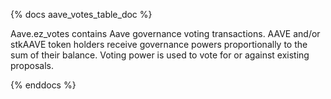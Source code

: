 {% docs aave_votes_table_doc %}

Aave.ez_votes contains Aave governance voting transactions. AAVE and/or stkAAVE token holders receive governance powers proportionally to the sum of their balance. Voting power is used to vote for or against existing proposals.


{% enddocs %}